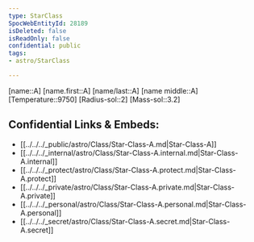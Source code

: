 ```yaml
---
type: StarClass
SpocWebEntityId: 28189
isDeleted: false
isReadOnly: false
confidential: public
tags:
- astro/StarClass

---
```

[name::A]
[name.first::A]
[name/last::A]
[name middle::A]
[Temperature::9750]
[Radius-sol::2]
[Mass-sol::3.2]




## Confidential Links & Embeds: 
- [[../../../_public/astro/Class/Star-Class-A.md|Star-Class-A]] 
- [[../../../_internal/astro/Class/Star-Class-A.internal.md|Star-Class-A.internal]] 
- [[../../../_protect/astro/Class/Star-Class-A.protect.md|Star-Class-A.protect]] 
- [[../../../_private/astro/Class/Star-Class-A.private.md|Star-Class-A.private]] 
- [[../../../_personal/astro/Class/Star-Class-A.personal.md|Star-Class-A.personal]] 
- [[../../../_secret/astro/Class/Star-Class-A.secret.md|Star-Class-A.secret]]

